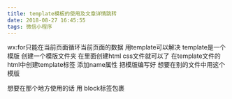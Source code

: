 ```yaml
---
title: template模板的使用及文章详情跳转
date: 2018-08-27 16:45:55
tags: 微信小程序
---
```

wx:for只能在当前页面循环当前页面的数据 用template可以解决
template是一个模版 创建一个模版文件夹 在里面创建html css文件就可以了
在template文件的html中创建template标签 添加name属性 把模版编写好
想要在别的文件中用这个模版 <import src="相对路径.wxml" />

想要在那个地方使用的话 用 block标签包裹<template is ="template name" data="{{block标签中的循环item}}" /> 如果在item前加上... 就可以去掉模板文件中的item了
想要引入 template中的样式 在想要引用的 文件的.wxss中@import "相对路径"

如果想要在template中绑定事件 不能直接在template中绑定 可以在template外面包一个view标签 把事件绑定到view标签上
可以用自定义属性 data-postid = "{{item.id}}"
凡是前面加data的属性就是自定义属性 当点击时吧id传过去
 点击事件上:function(event){
    event 代表了系统给的外面的一层数据
    var 变量名 = event.currentTarget.dataset.postId 
    currentTarget 表示点击的组件
    dataset表示前缀有data的全部的自定义属性的值
    postid就代表了设置的想要的
 }

 文章详情页面 根据文章的id来跳转到不同的文章
   如果一个页面的子页面最好写在父页面目录下
   
